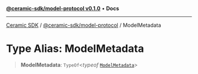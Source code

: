 [**@ceramic-sdk/model-protocol v0.1.0**](../README.md) • **Docs**

***

[Ceramic SDK](../../../README.md) / [@ceramic-sdk/model-protocol](../README.md) / ModelMetadata

# Type Alias: ModelMetadata

> **ModelMetadata**: `TypeOf`\<*typeof* [`ModelMetadata`](../variables/ModelMetadata.md)\>
